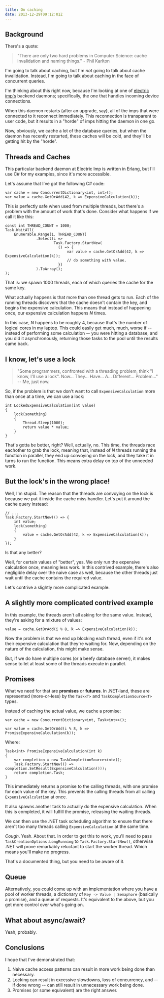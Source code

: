 ```yaml
---
title: On caching
date: 2013-12-29T09:12:01Z
---
```

## Background

There's a quote:

> "There are only two hard problems in Computer Science: cache invalidation and
> naming things." - Phil Karlton

I'm going to talk about caching, but I'm *not* going to talk about cache
invalidation. Instead, I'm going to talk about caching in the face of
concurrent queries.

I'm thinking about this right now, because I'm looking at one of [electric
imp's](http://electricimp.com) backend daemons; specifically, the one that
handles incoming device connections.

When this daemon restarts (after an upgrade, say), all of the imps that were
connected to it reconnect immediately. This reconnection is transparent to user
code, but it results in a "horde" of imps hitting the daemon in one go.

Now, obviously, we cache a lot of the database queries, but when the daemon has
recently restarted, these caches will be cold, and they'll be getting hit by
the "horde".

## Threads and Caches

This particular backend daemon at Electric Imp is written in Erlang, but I'll
use C# for my examples, since it's more accessible.

Let's assume that I've got the following C# code:

    var cache = new ConcurrentDictionary<int, int>();
    var value = cache.GetOrAdd(42, k => ExpensiveCalculation(k));

This is perfectly safe when used from multiple threads, but there's a problem
with the amount of work that's done. Consider what happens if we call it like
this:

    const int THREAD_COUNT = 1000;
    Task.WaitAll(
        Enumerable.Range(1, THREAD_COUNT)
                  .Select(i =>
                          Task.Factory.StartNew(
                            () => {
                                var value = cache.GetOrAdd(42, k => ExpensiveCalculation(k));
                                // do something with value.
                            })
                  ).ToArray();
    );

That is: we spawn 1000 threads, each of which queries the cache for the same
key.

What actually happens is that more than one thread gets to run. Each of the
running threads discovers that the cache doesn't contain the key, and begins
the expensive calculation. This means that instead of happening once, our
expensive calculation happens *N* times.

In this case, *N* happens to be roughly 4, because that's the number of logical
cores in my laptop. This could easily get much, much, worse if -- instead of
performing some calculation -- you were hitting a database, and you did it
asynchronously, returning those tasks to the pool until the results came back.

## I know, let's use a lock

> "Some programmers, confronted with a threading problem, think "I know, I'll
> use a lock". Now... They... Have... A... Different... Problem..."
> -- Me, just now.

So, if the problem is that we don't want to call `ExpensiveCalculation` more
than once at a time, we can use a lock:

    int LockedExpensiveCalculation(int value)
    {
        lock(something)
        {
            Thread.Sleep(1000);
            return value * value;
        }
    }

That's gotta be better, right? Well, actually, no. This time, the threads race
eachother to grab the lock, meaning that, instead of *N* threads running the
function in parallel, they end up convoying on the lock, and they take it in
turns to run the function. This means extra delay on top of the unneeded work.

## But the lock's in the wrong place!

Well, I'm stupid. The reason that the threads are convoying on the lock is
because we put it inside the cache miss handler. Let's put it around the cache
query instead:

    // ...
    Task.Factory.StartNew(() => {
        int value;
        lock(something)
        {
            value = cache.GetOrAdd(42, k => ExpensiveCalculation(k));
        }
    });

Is that any better?

Well, for certain values of "better", yes. We only run the expensive
calculation once, meaning less work. In this contrived example, there's also
negligible delay over the naive case as well, because the other threads just
wait until the cache contains the required value.

Let's contrive a slightly more complicated example.

## A slightly more complicated contrived example

In this example, the threads aren't all asking for the same value. Instead,
they're asking for a mixture of values:

    value = cache.GetOrAdd(i % 8, k => ExpensiveCalculation(k));

Now the problem is that we end up blocking each thread, even if it's not their
expensive calculation that they're waiting for. Now, depending on the nature of
the calculation, this might make sense.

But, if we do have multiple cores (or a beefy database server), it makes sense
to let at least some of the threads execute in parallel.

## Promises

What we need for that are **promises** or **futures**. In .NET-land, these are
represented (more-or-less) by the `Task<T>` and `TaskCompletionSource<T>`
types.

Instead of caching the actual value, we cache a promise:

    var cache = new ConcurrentDictionary<int, Task<int>>();

    var value = cache.GetOrAdd(i % 8, k => PromiseExpensiveCalculation(k));

Where:

    Task<int> PromiseExpensiveCalculation(int k)
    {
        var completion = new TaskCompletionSource<int>();
        Task.Factory.StartNew(() => completion.SetResult(ExpensiveCalculation()));
        return completion.Task;
    }

This immediately returns a promise to the calling threads, with one promise for
each value of the key. This prevents the calling threads from all calling
`ExpensiveCalculation` at once.

It also spawns another task to actually do the expensive calculation. When this
is completed, it will fulfill the promise, releasing the waiting threads.

We can then use the .NET task scheduling algorithm to ensure that there aren't
too many threads calling `ExpensiveCalculation` at the same time.

*Cough*. Yeah. About that. In order to get this to work, you'll need to pass
`TaskCreationOptions.LongRunning` to `Task.Factory.StartNew()`, otherwise .NET
will prove remarkably reluctant to start the worker thread. Which means you'll
make no progress.

That's a documented thing, but you need to be aware of it.

## Queue

Alternatively, you could come up with an implementation where you have a pool
of worker threads, a dictionary of `Key -> Value | Semaphore` (basically a
promise), and a queue of requests. It's equivalent to the above, but you get
more control over what's going on.

## What about async/await?

Yeah, probably.

## Conclusions

I hope that I've demonstrated that:

1. Naive cache access patterns can result in more work being done than
   necessary.
2. Locking can result in excessive slowdowns, loss of concurrency, and -- if
   done wrong -- can still result in unnecessary work being done.
3. Promises (or some equivalent) are the right answer.
